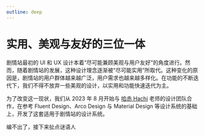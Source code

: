 ```yaml
---
outline: deep
---
```


# 实用、美观与友好的三位一体

剧情站最初的 UI 和 UX 设计本着“尽可能兼顾美观与用户友好”的角度进行。然而，随着剧情站的发展，这种设计理念逐渐被“尽可能实用”所取代。这种变化的原因是，剧情站的用户群体越来越广泛，用户需求也越来越多样化。在功能的不断迭代下，我们不得不放弃一些美观的设计，以实用和功能快速迭代为主。

为了改变这一现状，我们从 2023 年 8 月开始与 [哈赤 Hachi](https://space.bilibili.com/22376817) 老师的设计团队合作，在参考 Fluent Design、Arco Design 与 Material Design 等设计系统的基础上，开发了这套适用于剧情站的设计系统。

编不出了，接下来扯点谜语人
